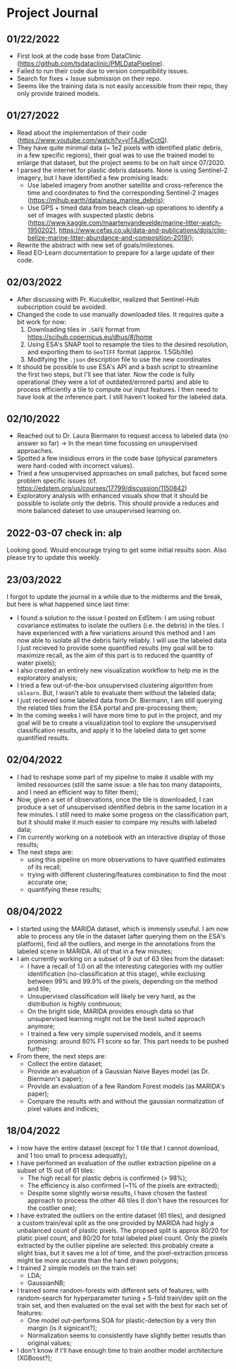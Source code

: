 # Project Journal

## 01/22/2022

- First look at the code base from DataClinic (https://github.com/tsdataclinic/PMLDataPipeline).
- Failed to run their code due to version compatibility issues. 
- Search for fixes + Issue submission on their repo.
- Seems like the training data is not easily accessible from their repo, they only provide trained models.

## 01/27/2022

- Read about the implementation of their code (https://www.youtube.com/watch?v=ylT4J6wCctQ).
- They have quite minimal data (~ 1e2 pixels with identified platic debris, in a few specific regions), their goal was to use the trained model to enlarge that dataset, but the project seems to be on halt since 07/2020.
- I parsed the internet for plastic debris datasets. None is using Sentinel-2 imagery, but I have identified a few promising leads:
  - Use labeled imagery from another satellite and cross-reference the time and coordinates to find the corresponding Sentinel-2 images (https://mlhub.earth/data/nasa_marine_debris);
  - Use GPS + timed data from beach clean-up operations to identify a set of images with suspected plastic debris (https://www.kaggle.com/maartenvandevelde/marine-litter-watch-19502021, https://www.cefas.co.uk/data-and-publications/dois/clip-belize-marine-litter-abundance-and-composition-2019/);
- Rewrite the abstract with new set of goals/milestones.
- Read EO-Learn documentation to prepare for a large update of their code.

## 02/03/2022

- After discussing with Pr. Kucukelbir, realized that Sentinel-Hub subscription could be avoided.
- Changed the code to use manually downloaded tiles. It requires quite a bit work for now:
  1. Downloading tiles in `.SAFE` format from https://scihub.copernicus.eu/dhus/#/home
  2. Using ESA's SNAP tool to resample the tiles to the desired resolution, and exporting them to `GeoTIFF` format (approx. 1.5Gb/tile)
  3. Modifying the `.json` description file to use the new coordinates
- It should be possible to use ESA's API and a bash script to streamline the first two steps, but I'll see that later. Now the code is fully operational (they were a lot of outdated/errored parts) and able to process efficiently a tile to compute our input features. I then need to have look at the inference part. I still haven't looked for the labeled data.

## 02/10/2022

- Reached out to Dr. Laura Biermann to request access to labeled data (no answer so far) -> In the mean time focussing on unsupervised approaches.
- Spotted a few insidious errors in the code base (physical parameters were hard-coded with incorrect values).
- Tried a few unsupervised approaches on small patches, but faced some problem specific issues (cf. https://edstem.org/us/courses/17799/discussion/1150842)
- Exploratory analysis with enhanced visuals show that it should be possible to isolate only the debris. This should provide a reduces and more balanced dateset to use unsupervised learning on.

## 2022-03-07 check in: alp

Looking good. Would encourage trying to get some initial results soon. Also please try to update this weekly.

## 23/03/2022
I forgot to update the journal in a while due to the midterms and the break, but here is what happened since last time:

- I found a solution to the issue I posted on EdStem: I am using robust covariance estimates to isolate the outliers (i.e. the debris) in the tiles. I have experienced with a few variations around this method and I am now able to isolate all the debris fairly reliably. I will use the labeled data I just recieved to provide some quantified results (my goal will be to maximize recall, as the aim of this part is to reduced the quantity of water pixels);
- I also created an entirely new visualization workflow to help me in the exploratory analysis;
- I tried a few out-of-the-box unsupervised clustering algorithm from `sklearn`. But, I wasn't able to evaluate them without the labeled data;
- I just recieved some labeled data from Dr. Biermann, I am still querying the related tiles from the ESA portal and pre-processing them;
- In the coming weeks I will have more time to put in the project, and my goal will be to create a visualization tool to explore the unsupervised classification results, and apply it to the labeled data to get some quantified results.

## 02/04/2022

- I had to reshape some part of my pipeline to make it usable with my limited ressources (still the same issue: a tile has too many datapoints, and I need an efficient way to filter them);
- Now, given a set of observations, once the tile is downloaded, I can produce a set of unsupervised identified debris in the same location in a few minutes. I still need to make some progess on the classification part, but it should make it much easier to compare my results with labeled data;
- I'm currently working on a notebook with an interactive display of those results;
- The next steps are: 
  - using this pipeline on more observations to have quatified estimates of its recall;
  - trying with different clustering/features combination to find the most accurate one;
  - quantifying these results;

## 08/04/2022

- I started using the MARIDA dataset, which is immensly useuful. I am now able to process any tile in the dataset (after querying them on the ESA's platform), find all the outliers, and merge in the annotations from the labeled scene in MARIDA. All of that in a few minutes;
- I am currently working on a subset of 9 out of 63 tiles from the dataset:
  - I have a recall of 1.0 on all the interesting categories with my outlier identification (no-classification at this stage), while exclusing between 99% and 99.9% of the pixels, depending on the method and tile;
  - Unsupervised classification will likely be very hard, as the distribution is highly continuous;
  - On the bright side, MARIDA provides enough data so that unsupervised learning might not be the best suited approach anymore;
  - I trained a few very simple supervised models, and it seems promising: around 80% F1 score so far. This part needs to be pushed further;
- From there, the next steps are:
  - Collect the entire dataset;
  - Provide an evaluation of a Gaussian Naive Bayes model (as Dr. Biermann's paper);
  - Provide an evaluation of a few Random Forest models (as MARIDA's paper);
  - Compare the results with and without the gaussian normalization of pixel values and indices;
 
## 18/04/2022

- I now have the entire dataset (except for 1 tile that I cannot download, and 1 too small to process adequatly);
- I have performed an evaluation of the outlier extraction pipeline on a subset of 15 out of 61 tiles:
  - The high recall for plastic debris is confirmed (> 98%);
  - The efficiency is also confirmed (~1% of the pixels are extracted);
  - Despite some slightly worse results, I have chosen the fastest approach to process the other 46 tiles (I don't have the resources for the costlier one);
- I have extrated the outliers on the entire dataset (61 tiles), and designed a custom train/eval split as the one provided by MARIDA had higly a unbalanced count of plastic pixels. The propsed split is approx 80/20 for platic pixel count, and 80/20 for total labeled pixel count. Only the pixels extracted by the outlier pipeline are selected: this probably create a slight bias, but it saves me a lot of time, and the pixel-extraction process might be more accurate than the hand drawn polygons;
- I trained 2 simple models on the train set:
  - LDA;
  - GaussianNB;
- I trained some random-forests with different sets of features, with random-search for hyperparameter tuning + 5-fold train/dev split on the train set, and then evaluated on the eval set with the best for each set of features:
  - One model out-performs SOA for plastic-detection by a very thin margin (is it signicant?);
  - Normalization seems to consistently have slightly better resutls than original values;
- I don't know if I'll have enough time to train another model architecture (XGBoost?);

